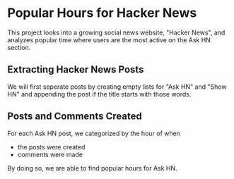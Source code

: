 # Popular Hours for Hacker News

This project looks into a growing social news website, "Hacker News", and analyzes popular time where users are the most active on the Ask HN section.

## Extracting Hacker News Posts 

We will first seperate posts by creating empty lists for "Ask HN" and "Show HN" and appending the post if the title starts with those words.

## Posts and Comments Created

For each Ask HN post, we categorized by the hour of when
* the posts were created
* comments were made

By doing so, we are able to find popular hours for Ask HN.
